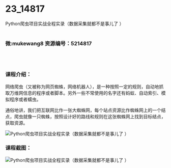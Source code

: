 # 23_14817
Python爬虫项目实战全程实录（数据采集就都不是事儿了 ）
<br/></br>
<h3>微:mukewang8 资源编号：5214817</h3>
<br/></br>
<h3>课程介绍：</h3>
<p>网络爬虫（又被称为网页蜘蛛，网络机器人），是一种按照一定的规则，自动地抓取万维网信息的程序或者脚本。另外一些不常使用的名字还有蚂蚁、自动索引、模拟程序或者蠕虫。</p>
<p>通俗地讲，我们把互联网比作一张大蜘蛛网，每个站点资源比作蜘蛛网上的一个结点，爬虫就像一只蜘蛛，按照设计好的路线和规则在这张蜘蛛网上找到目标结点，获取资源。</p>
<p><img src="https://www.ko996.com/wp-content/uploads/img/2020/08/1-31-300x168.png" alt="Python爬虫项目实战全程实录（数据采集就都不是事儿了 ）"></p>
<div class="info-desc">
<h3>课程截图：</h3>
<p><img src="https://www.ko996.com/wp-content/uploads/img/2020/08/2-29.png" alt="Python爬虫项目实战全程实录（数据采集就都不是事儿了 ）"></p>


			
</div>
